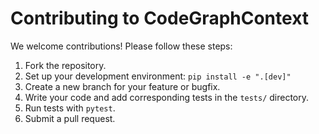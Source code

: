 # Contributing to CodeGraphContext

We welcome contributions! Please follow these steps:

1.  Fork the repository.
2.  Set up your development environment: `pip install -e ".[dev]"`
3.  Create a new branch for your feature or bugfix.
4.  Write your code and add corresponding tests in the `tests/` directory.
5.  Run tests with `pytest`.
6.  Submit a pull request.




<!-- "Failed to check job status: 'JobManager' object has no attribute 'JobStatus'" -->